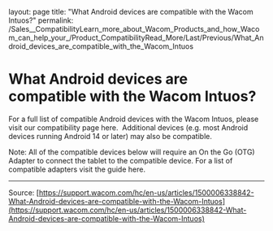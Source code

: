layout: page
title: "What Android devices are compatible with the Wacom Intuos?"
permalink: /Sales__CompatibilityLearn_more_about_Wacom_Products_and_how_Wacom_can_help_your_/Product_CompatibilityRead_More/Last/Previous/What_Android_devices_are_compatible_with_the_Wacom_Intuos

# What Android devices are compatible with the Wacom Intuos?

For a full list of compatible Android devices with the Wacom Intuos, please visit our compatibility page here.  Additional devices (e.g. most Android devices running Android 14 or later) may also be compatible.


Note: All of the compatible devices below will require an On the Go (OTG) Adapter to connect the tablet to the compatible device. For a list of compatible adapters visit the guide here.

---
Source: [https://support.wacom.com/hc/en-us/articles/1500006338842-What-Android-devices-are-compatible-with-the-Wacom-Intuos](https://support.wacom.com/hc/en-us/articles/1500006338842-What-Android-devices-are-compatible-with-the-Wacom-Intuos)
